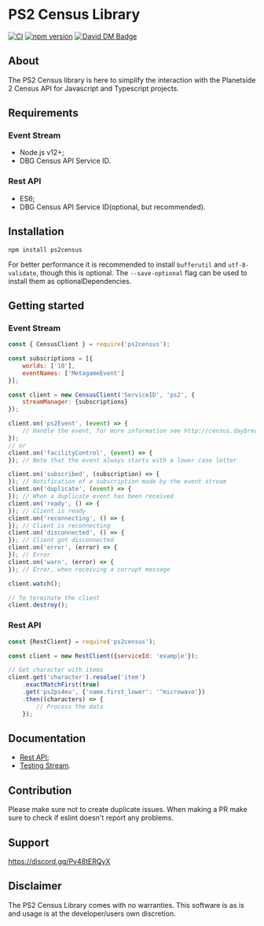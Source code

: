 # PS2 Census Library

[![CI](https://github.com/microwavekonijn/ps2census/workflows/CI/badge.svg)](https://github.com/microwavekonijn/ps2census/actions)
[![npm version](https://badge.fury.io/js/ps2census.svg)](https://www.npmjs.com/package/ps2census)
[![David DM Badge](https://david-dm.org/microwavekonijn/ps2census.svg)](https://david-dm.org/microwavekonijn/ps2census)

## About

The PS2 Census library is here to simplify the interaction with the Planetside 2 Census API for Javascript and
Typescript projects.

## Requirements

### Event Stream

- Node.js v12+;
- DBG Census API Service ID.

### Rest API

- ES6;
- DBG Census API Service ID(optional, but recommended).

## Installation

```
npm install ps2census
```

For better performance it is recommended to install `bufferutil` and `utf-8-validate`, though this is optional. The
`--save-optional` flag can be used to install them as optionalDependencies.

## Getting started

### Event Stream

```js
const { CensusClient } = require('ps2census');

const subscriptions = [{
    worlds: ['10'],
    eventNames: ['MetagameEvent']
}];

const client = new CensusClient('ServiceID', 'ps2', {
    streamManager: {subscriptions}
});

client.on('ps2Event', (event) => {
    // Handle the event, for more information see http://census.daybreakgames.com/#websocket-details
});
// or
client.on('facilityControl', (event) => {
}); // Note that the event always starts with a lower case letter

client.on('subscribed', (subscription) => {
}); // Notification of a subscription made by the event stream
client.on('duplicate', (event) => {
}); // When a duplicate event has been received
client.on('ready', () => {
}); // Client is ready
client.on('reconnecting', () => {
}); // Client is reconnecting
client.on('disconnected', () => {
}); // Client got disconnected
client.on('error', (error) => {
}); // Error
client.on('warn', (error) => {
}); // Error, when receiving a corrupt message

client.watch();

// To terminate the client
client.destroy();
```

### Rest API

```js
const {RestClient} = require('ps2census');

const client = new RestClient({serviceId: 'example'});

// Get character with items
client.get('character').resolve('item')
    .exactMatchFirst(true)
    .get('ps2ps4eu', {'name.first_lower': '^microwave'})
    .then((characters) => {
        // Process the data
    });
```

## Documentation

- [Rest API](https://github.com/microwavekonijn/ps2census/tree/master/docs/Rest.md);
- [Testing Stream](https://github.com/microwavekonijn/ps2census/tree/master/docs/Testing.md).

## Contribution

Please make sure not to create duplicate issues. When making a PR make sure to check if eslint doesn't report any
problems.

## Support

https://discord.gg/Pv48tERQyX

## Disclaimer

The PS2 Census Library comes with no warranties. This software is as is and usage is at the developer/users own
discretion.
